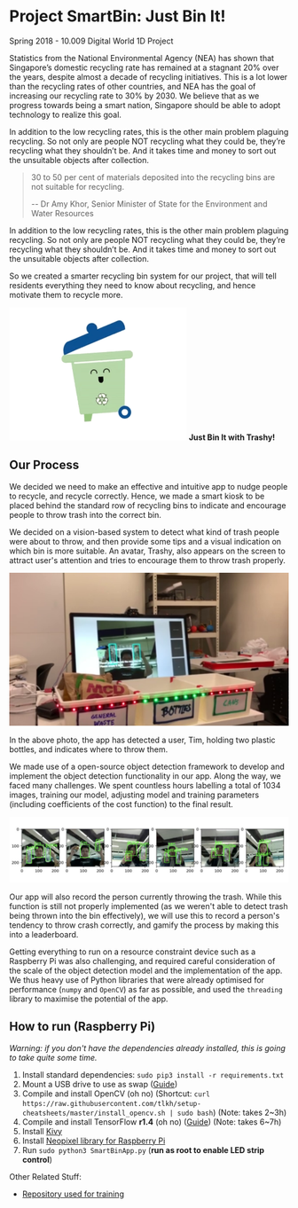 # Project SmartBin: Just Bin It!
Spring 2018 - 10.009 Digital World 1D Project


Statistics from the National Environmental Agency (NEA) has shown that Singapore’s domestic recycling rate has remained at a stagnant 20% over the years, despite almost a decade of recycling initiatives. This is a lot lower than the recycling rates of other countries, and NEA has the goal of increasing our recycling rate to 30% by 2030. We believe that as we progress towards being a smart nation, Singapore should be able to adopt technology to realize this goal.

In addition to the low recycling rates, this is the other main problem plaguing recycling. So not only are people NOT recycling what they could be, they’re recycling what they shouldn’t be. And it takes time and money to sort out the unsuitable objects after collection. 

> 30 to 50 per cent of materials deposited into the recycling bins are not suitable for recycling.
> 
> -- Dr Amy Khor, Senior Minister of State for the Environment and Water Resources

In addition to the low recycling rates, this is the other main problem plaguing recycling. So not only are people NOT recycling what they could be, they’re recycling what they shouldn’t be. And it takes time and money to sort out the unsuitable objects after collection. 

So we created a smarter recycling bin system for our project, that will tell residents everything they need to know about recycling, and hence motivate them to recycle more.

![trashy_gif](img/trashy.gif)
**Just Bin It with Trashy!**

## Our Process

We decided we need to make an effective and intuitive app to nudge people to recycle, and recycle correctly. Hence, we made a smart kiosk to be placed behind the standard row of recycling bins to indicate and encourage people to throw trash into the correct bin.

We decided on a vision-based system to detect what kind of trash people were about to throw, and then provide some tips and a visual indication on which bin is more suitable. An avatar, Trashy, also appears on the screen to attract user's attention and tries to encourage them to throw trash properly. 

![photo1](img/photo1.png)

In the above photo, the app has detected a user, Tim, holding two plastic bottles, and indicates where to throw them.

We made use of a open-source object detection framework to develop and implement the object detection functionality in our app. Along the way, we faced many challenges. We spent countless hours labelling a total of 1034 images, training our model, adjusting model and training parameters (including coefficients of the cost function) to the final result.

![test_images](img/test_images.png)

Our app will also record the person currently throwing the trash. While this function is still not properly implemented (as we weren't able to detect trash being thrown into the bin effectively), we will use this to record a person's tendency to throw crash correctly, and gamify the process by making this into a leaderboard.

Getting everything to run on a resource constraint device such as a Raspberry Pi was also challenging, and required careful consideration of the scale of the object detection model and the implementation of the app. We thus heavy use of Python libraries that were already optimised for performance (`numpy` and `OpenCV`) as far as possible, and used the `threading` library to maximise the potential of the app.

## How to run (Raspberry Pi)

*Warning: if you don't have the dependencies already installed, this is going to take quite some time.*

1. Install standard dependencies: `sudo pip3 install -r requirements.txt`
2. Mount a USB drive to use as swap ([Guide](https://github.com/samjabrahams/tensorflow-on-raspberry-pi/blob/master/GUIDE.md#2-install-a-memory-drive-as-swap-for-compiling))
2. Compile and install OpenCV (oh no) (Shortcut: `curl https://raw.githubusercontent.com/tlkh/setup-cheatsheets/master/install_opencv.sh | sudo bash`) (Note: takes 2~3h)
3. Compile and install TensorFlow **r1.4** (oh no) ([Guide](https://github.com/samjabrahams/tensorflow-on-raspberry-pi/blob/master/GUIDE.md)) (Note: takes 6~7h)
4. Install [Kivy](https://kivy.org/docs/installation/installation-rpi.html)
5. Install [Neopixel library for Raspberry Pi](https://learn.adafruit.com/neopixels-on-raspberry-pi/software)
6. Run `sudo python3 SmartBinApp.py` (**run as root to enable LED strip control**)

Other Related Stuff:

* [Repository used for training](https://github.com/tlkh/keras-yolo2)